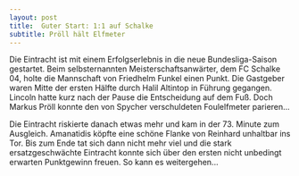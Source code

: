 ```yaml
---
layout: post
title:  Guter Start: 1:1 auf Schalke
subtitle: Pröll hält Elfmeter
---
```


Die Eintracht ist mit einem Erfolgserlebnis in die neue Bundesliga-Saison gestartet. Beim selbsternannten Meisterschaftsanwärter, dem FC Schalke 04, holte die Mannschaft von Friedhelm Funkel einen Punkt. Die Gastgeber waren Mitte der ersten Hälfte durch Halil Altintop in Führung gegangen. Lincoln hatte kurz nach der Pause die Entscheidung auf dem Fuß. Doch Markus Pröll konnte den von Spycher verschuldeten Foulelfmeter parieren...

Die Eintracht riskierte danach etwas mehr und kam in der 73. Minute zum Ausgleich. Amanatidis köpfte eine schöne Flanke von Reinhard unhaltbar ins Tor. Bis zum Ende tat sich dann nicht mehr viel und die stark ersatzgeschwächte Eintracht konnte sich über den ersten nicht unbedingt erwarten Punktgewinn freuen. So kann es weitergehen...
